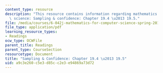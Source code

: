 ```yaml
---
content_type: resource
description: "This resource contains information regarding mathematics for computer\
  \ science: Sampling & confidence: Chapter 19.4 \u2013 19.5."
file: /media/courses/6-042j-mathematics-for-computer-science-spring-2015/a9c3e260c5e3d85cc2e3e94869a73d72_MIT6_042JS15_Session34.pdf
file_type: application/pdf
learning_resource_types:
- Readings
ocw_type: OCWFile
parent_title: Readings
parent_type: CourseSection
resourcetype: Document
title: "Sampling & Confidence: Chapter 19.4 \u2013 19.5"
uid: a9c3e260-c5e3-d85c-c2e3-e94869a73d72
---
```

